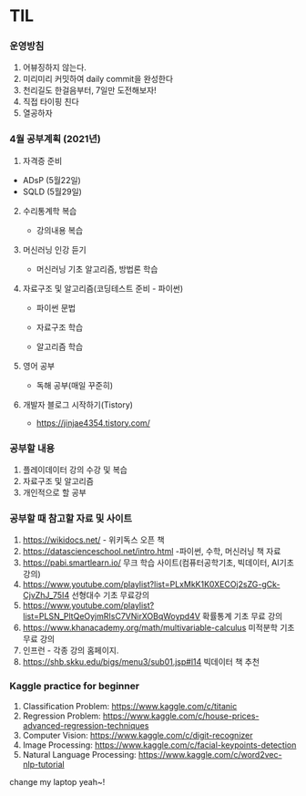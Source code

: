 # TIL

### 운영방침

1. 어뷰징하지 않는다.
2. 미리미리 커밋하여 daily commit을 완성한다
3. 천리길도 한걸음부터, 7일만 도전해보자!
4. 직접 타이핑 친다
5. 열공하자

### 4월 공부계획 (2021년)

1. 자격증 준비
  - ADsP (5월22일)
  - SQLD (5월29일)

2. 수리통계학 복습
   
	- 강의내용 복습
	
3. 머신러닝 인강 듣기

	- 머신러닝 기초 알고리즘, 방법론 학습

4. 자료구조 및 알고리즘(코딩테스트 준비 - 파이썬) 
   
   -  파이썬 문법
   
   -  자료구조 학습
   
   -  알고리즘 학습
   
5. 영어 공부

   -  독해 공부(매일 꾸준히)

6. 개발자 블로그 시작하기(Tistory)      
	- https://jinjae4354.tistory.com/
### 공부할 내용

1. 플레이데이터 강의 수강 및 복습
2. 자료구조 및 알고리즘
3. 개인적으로 할 공부




### 공부할 때 참고할 자료 및 사이트

1. https://wikidocs.net/    - 위키독스 오픈 책
2. https://datascienceschool.net/intro.html  -파이썬, 수학, 머신러닝 책 자료
3. https://pabi.smartlearn.io/ 무크 학습 사이트(컴퓨터공학기초, 빅데이터, AI기초 강의)
4. https://www.youtube.com/playlist?list=PLxMkK1K0XECOj2sZG-gCk-CjvZhJ_75I4 선형대수 기초 무료강의
5. https://www.youtube.com/playlist?list=PLSN_PltQeOyjmRIsC7VNirXOBqWoypd4V 확률통계 기초 무료 강의
6. https://www.khanacademy.org/math/multivariable-calculus 미적분학 기초 무료 강의
7. 인프런 - 각종 강의 홈페이지. 
8. https://shb.skku.edu/bigs/menu3/sub01.jsp#l14 빅데이터 책 추천

### Kaggle practice for beginner

1. Classification Problem: https://www.kaggle.com/c/titanic
2. Regression Problem: https://www.kaggle.com/c/house-prices-advanced-regression-techniques
3. Computer Vision: https://www.kaggle.com/c/digit-recognizer
4. Image Processing: https://www.kaggle.com/c/facial-keypoints-detection
5. Natural Language Processing: https://www.kaggle.com/c/word2vec-nlp-tutorial

change my laptop yeah~!